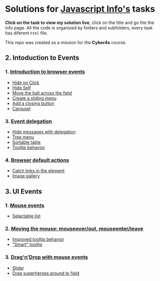# Solutions for [Javascript Info's](https://javascript.info/) tasks

**Click on the task to view my solution live**, click on the title and go the the info page. All the code is organized by folders and subfolders, every task has diferent `html` file.

This repo was created as a mission for the **Cyber4s** course.

## 2. Intoduction to Events

### 1. [Introduction to browser events](https://javascript.info/introduction-browser-events)

- [Hide on Click](https://noamgolani.github.io/JavascriptInfo/2/1/task1.html)
- [Hide Self](https://noamgolani.github.io/JavascriptInfo/2/1/task2.html)
- [Move the ball across the field](https://noamgolani.github.io/JavascriptInfo/2/1/task4.html)
- [Create a sliding menu](https://noamgolani.github.io/JavascriptInfo/2/1/task5.html)
- [Add a closing button](https://noamgolani.github.io/JavascriptInfo/2/1/task6.html)
- [Carousel](https://noamgolani.github.io/JavascriptInfo/2/1/task7.html)

### 3. [Event delegation](https://javascript.info/event-delegation)

- [Hide messages with delegation](https://noamgolani.github.io/JavascriptInfo/2/3/task1.html)
- [Tree menu](https://noamgolani.github.io/JavascriptInfo/2/3/task2.html)
- [Sortable table](https://noamgolani.github.io/JavascriptInfo/2/3/task3.html)
- [Tooltip behavior](https://noamgolani.github.io/JavascriptInfo/2/3/task4.html)

### 4. [Browser default actions](https://javascript.info/default-browser-action)

- [Catch links in the element](https://noamgolani.github.io/JavascriptInfo/2/4/task2.html)
- [Image gallery](https://noamgolani.github.io/JavascriptInfo/2/4/task3.html)

## 3. UI Events

### 1. [Mouse events](https://javascript.info/mouse-events-basics)

- [Selactable list](https://noamgolani.github.io/JavascriptInfo/3/1/task1.html)

### 2. [Moving the mouse: mouseover/out, mouseenter/leave](https://javascript.info/mousemove-mouseover-mouseout-mouseenter-mouseleave)

- [Improved tooltip behavior](https://noamgolani.github.io/JavascriptInfo/3/2/task1.html)
- ["Smart" tooltip](https://noamgolani.github.io/JavascriptInfo/3/2/task2.html)

### 3. [Drag'n'Drop with mouse events](https://javascript.info/mouse-drag-and-drop)

- [Slider](https://noamgolani.github.io/JavascriptInfo/3/3/task1.html)
- [Drag superheroes around te field](https://noamgolani.github.io/JavascriptInfo/3/3/task2.html)
